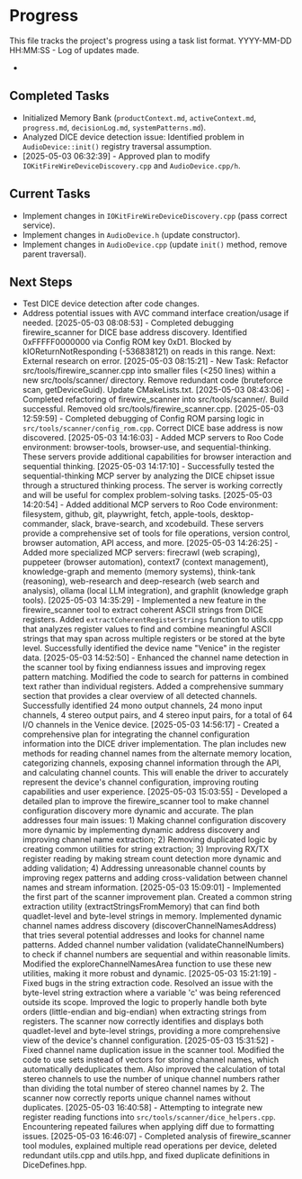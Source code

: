 # Progress

This file tracks the project's progress using a task list format.
YYYY-MM-DD HH:MM:SS - Log of updates made.

*

## Completed Tasks

*   Initialized Memory Bank (`productContext.md`, `activeContext.md`, `progress.md`, `decisionLog.md`, `systemPatterns.md`).
*   Analyzed DICE device detection issue: Identified problem in `AudioDevice::init()` registry traversal assumption.
*   [2025-05-03 06:32:39] - Approved plan to modify `IOKitFireWireDeviceDiscovery.cpp` and `AudioDevice.cpp/h`.

## Current Tasks

*   Implement changes in `IOKitFireWireDeviceDiscovery.cpp` (pass correct service).
*   Implement changes in `AudioDevice.h` (update constructor).
*   Implement changes in `AudioDevice.cpp` (update `init()` method, remove parent traversal).

## Next Steps

*   Test DICE device detection after code changes.
*   Address potential issues with AVC command interface creation/usage if needed.
[2025-05-03 08:08:53] - Completed debugging firewire_scanner for DICE base address discovery. Identified 0xFFFFF0000000 via Config ROM key 0xD1. Blocked by kIOReturnNotResponding (-536838121) on reads in this range. Next: External research on error.
[2025-05-03 08:15:21] - New Task: Refactor src/tools/firewire_scanner.cpp into smaller files (<250 lines) within a new src/tools/scanner/ directory. Remove redundant code (bruteforce scan, getDeviceGuid). Update CMakeLists.txt.
[2025-05-03 08:43:06] - Completed refactoring of firewire_scanner into src/tools/scanner/. Build successful. Removed old src/tools/firewire_scanner.cpp.
[2025-05-03 12:59:59] - Completed debugging of Config ROM parsing logic in `src/tools/scanner/config_rom.cpp`. Correct DICE base address is now discovered.
[2025-05-03 14:16:03] - Added MCP servers to Roo Code environment: browser-tools, browser-use, and sequential-thinking. These servers provide additional capabilities for browser interaction and sequential thinking.
[2025-05-03 14:17:10] - Successfully tested the sequential-thinking MCP server by analyzing the DICE chipset issue through a structured thinking process. The server is working correctly and will be useful for complex problem-solving tasks.
[2025-05-03 14:20:54] - Added additional MCP servers to Roo Code environment: filesystem, github, git, playwright, fetch, apple-tools, desktop-commander, slack, brave-search, and xcodebuild. These servers provide a comprehensive set of tools for file operations, version control, browser automation, API access, and more.
[2025-05-03 14:26:25] - Added more specialized MCP servers: firecrawl (web scraping), puppeteer (browser automation), context7 (context management), knowledge-graph and memento (memory systems), think-tank (reasoning), web-research and deep-research (web search and analysis), ollama (local LLM integration), and graphlit (knowledge graph tools).
[2025-05-03 14:35:29] - Implemented a new feature in the firewire_scanner tool to extract coherent ASCII strings from DICE registers. Added `extractCoherentRegisterStrings` function to utils.cpp that analyzes register values to find and combine meaningful ASCII strings that may span across multiple registers or be stored at the byte level. Successfully identified the device name "Venice" in the register data.
[2025-05-03 14:52:50] - Enhanced the channel name detection in the scanner tool by fixing endianness issues and improving regex pattern matching. Modified the code to search for patterns in combined text rather than individual registers. Added a comprehensive summary section that provides a clear overview of all detected channels. Successfully identified 24 mono output channels, 24 mono input channels, 4 stereo output pairs, and 4 stereo input pairs, for a total of 64 I/O channels in the Venice device.
[2025-05-03 14:56:17] - Created a comprehensive plan for integrating the channel configuration information into the DICE driver implementation. The plan includes new methods for reading channel names from the alternate memory location, categorizing channels, exposing channel information through the API, and calculating channel counts. This will enable the driver to accurately represent the device's channel configuration, improving routing capabilities and user experience.
[2025-05-03 15:03:55] - Developed a detailed plan to improve the firewire_scanner tool to make channel configuration discovery more dynamic and accurate. The plan addresses four main issues: 1) Making channel configuration discovery more dynamic by implementing dynamic address discovery and improving channel name extraction; 2) Removing duplicated logic by creating common utilities for string extraction; 3) Improving RX/TX register reading by making stream count detection more dynamic and adding validation; 4) Addressing unreasonable channel counts by improving regex patterns and adding cross-validation between channel names and stream information.
[2025-05-03 15:09:01] - Implemented the first part of the scanner improvement plan. Created a common string extraction utility (extractStringsFromMemory) that can find both quadlet-level and byte-level strings in memory. Implemented dynamic channel names address discovery (discoverChannelNamesAddress) that tries several potential addresses and looks for channel name patterns. Added channel number validation (validateChannelNumbers) to check if channel numbers are sequential and within reasonable limits. Modified the exploreChannelNamesArea function to use these new utilities, making it more robust and dynamic.
[2025-05-03 15:21:19] - Fixed bugs in the string extraction code. Resolved an issue with the byte-level string extraction where a variable 'c' was being referenced outside its scope. Improved the logic to properly handle both byte orders (little-endian and big-endian) when extracting strings from registers. The scanner now correctly identifies and displays both quadlet-level and byte-level strings, providing a more comprehensive view of the device's channel configuration.
[2025-05-03 15:31:52] - Fixed channel name duplication issue in the scanner tool. Modified the code to use sets instead of vectors for storing channel names, which automatically deduplicates them. Also improved the calculation of total stereo channels to use the number of unique channel numbers rather than dividing the total number of stereo channel names by 2. The scanner now correctly reports unique channel names without duplicates.
[2025-05-03 16:40:58] - Attempting to integrate new register reading functions into `src/tools/scanner/dice_helpers.cpp`. Encountering repeated failures when applying diff due to formatting issues.
[2025-05-03 16:46:07] - Completed analysis of firewire_scanner tool modules, explained multiple read operations per device, deleted redundant utils.cpp and utils.hpp, and fixed duplicate definitions in DiceDefines.hpp.